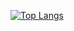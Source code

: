 [![Top Langs](https://github-readme-stats.vercel.app/api/top-langs/?username=MarelloGabriele&layout=compact)](https://github.com/anuraghazra/github-readme-stats)
